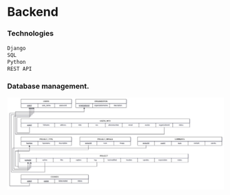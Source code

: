 # Backend

### Technologies
```
Django
SQL
Python
REST API
```

### Database management.
<img src="data/database_schema.jpg" alt="Database schema"/>
